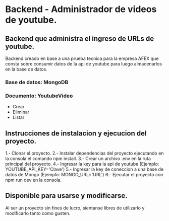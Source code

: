 # Backend - Administrador de videos de youtube.

## Backend que administra el ingreso de URLs de youtube.

Backend creado en base a una prueba tecnica para la empresa AFEX que consta sobre consumir datos de la api de youtube para luego almacenarlos en la base de datos.

### Base de datos: MongoDB

### Documento: YoutubeVideo

- Crear
- Eliminar
- Listar

## Instrucciones de instalacion y ejecucion del proyecto.

1.- Clonar el proyecto.
2.- Instalar dependencias del proyecto ejecutando en la consola el comando npm install.
3.- Crear un archivo .env en la ruta principal del proyecto.
4.- Ingresar la key para la api de youtube (Ejemplo: YOUTUBE_API_KEY='Clave')
5.- Ingresar la key de coneccion a una base de datos de Mongo (Ejemplo: MONGO_URL='URL')
6.- Ejecutar el proyecto con npm run dev en la consola.

## Disponible para usarse y modificarse.

Al ser un proyecto sin fines de lucro, sientanse libres de utilizarlo y modificarlo tanto como gusten.
